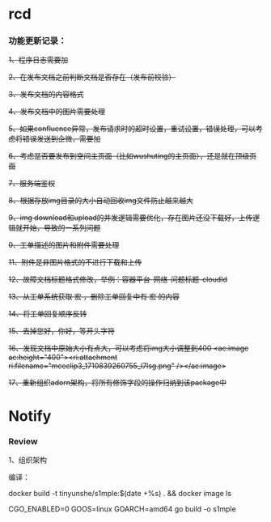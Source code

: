 # rcd

### 功能更新记录：

~~1、程序日志需要加~~

~~2、在发布文档之前判断文档是否存在（发布前校验）~~

~~3、发布文档的内容格式~~

~~4、发布文档中的图片需要处理~~

~~5、如果confluence异常，发布请求时的超时设置，重试设置，错误处理，可以考虑将错误发送到企微，需要加~~

~~6、考虑是否要发布到空间主页面（比如wushuting的主页面），还是就在顶级页面~~

~~7、服务端鉴权~~

~~8、根据存放img目录的大小自动回收img文件防止越来越大~~

~~9、img download和upload的并发逻辑需要优化，存在图片还没下载好，上传逻辑就开始，导致的一系列问题~~

~~0、工单描述的图片和附件需要处理~~

~~11、附件是非图片格式的不进行下载和上传~~

~~12、故障文档标题格式修改，举例：容器平台-网络-问题标题-cloudId~~

~~13、从工单系统获取 宏 ，删除工单回复中有 宏 的内容~~

~~14、将工单回复顺序反转~~

~~15、去掉您好，你好，等开头字符~~

~~16、发现文档中原始大小有点大，可以考虑将img大小调整到400 <ac:image ac:height="400"><ri:attachment ri:filename="mceclip3_1710839260755_l7lsg.png" /></ac:image>~~

~~17、重新组织adorn架构，将所有修饰字段的操作归纳到该package中~~

# Notify

### Review

1、组织架构

编译：

docker build -t tinyunshe/s1mple:$(date +%s) .   && docker image ls

CGO_ENABLED=0 GOOS=linux GOARCH=amd64 go build -o s1mple